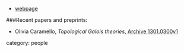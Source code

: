 
* [webpage](http://www.oliviacaramello.com/)


###Recent papers and preprints:


* Olivia Caramello, _Topological Galois theories_, [Archive 1301.0300v1](http://fr.arxiv.org/pdf/1301.0300v1)

category: people
